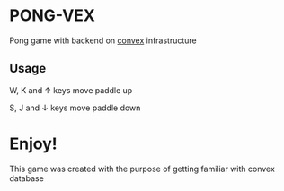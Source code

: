 PONG-VEX
========

Pong game with backend on [convex](https://www.convex.dev/) infrastructure

## Usage

W, K and ↑ keys move paddle up

S, J and ↓ keys move paddle down

# Enjoy!

This game was created with the purpose of getting familiar with convex database
